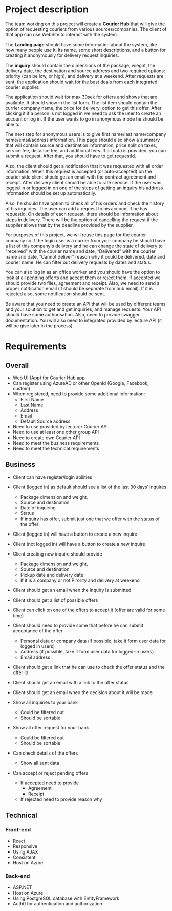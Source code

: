 # Project description

The team working on this project will create a **Courier Hub** that will give the option of requesting couriers from various sources/companies. The client of that app can use WebSite to interact with the system. 

The **Landing page** should have some information about the system, like how many people use it, its name, some short descriptions, and a button for creating it anonymously for delivery request inquiries. 

The **inquiry** should contain the dimensions of the package, wieght, the delivery date, the destination and source address and two required options: priority (can be low, or high), and delivery at a weekend. After requests are sent, the application should wait for the best deals from each integrated courier supplier. 

The application should wait for max 30sek for offers and shows that are available. It should show in the list form. The list item should contain the currier company name, the price for delivery, option to get this offer. After clicking it if a person is not logged in we need to ask the user to create an account or log in. If the user wants to go in anonymous mode he should be able to. 

The next step for anonymous users is to give first name/last name/company name/email/address information. This page should also show a summary that will contain source and destination information, price split on taxes, service fee, distance fee, and additional fees. If all data is provided, you can submit a request. After that, you should have to get requestId.

Also, the client should get a notification that it was requested with all order information. When this request is accepted (or auto-accepted) on the courier side client should get an email with the contract agreement and receipt. After delivery client should be able to rate service. If the user was logged in or logged in on one of the steps of getting an inquiry his address information should be set up automatically. 

Also, he should have option to check all of his orders and check the history of his inquiries. The user can add a request to his account if he has requestId. On details of each request, there should be information about steps in delivery. There will be the option of cancelling the request if the supplier allows that by the deadline provided by the supplier. 

For purposes of this project, we will reuse this page for the courier company so if the login user is a currier from your company he should have a list of this company's delivery and he can change the state of delivery to “received” with the courier name and date, “Delivered” with the courier name and date, “Cannot deliver” reason why it could be delivered, date and courier name. He can filter out delivery requests by dates and status. 

You can also log in as an office worker and you should have the option to look at all pending offerts and accept them or reject them. If accepted we should provide two files, agreement and receipt. Also, we need to send a proper notification email (it should be separate from hub email). If it is rejected also, some notification should be sent.  

Be aware that you need to create an API that will be used by different teams and your solution to get and get inquiries, and manage requests. Your API should have some authorisation. Also, need to provide swagger documentation. You will also need to integrated provided by lecture API (it will be give later in the process)


# Requirements 
## Overall
- Web UI (App) for Courier Hub app
- Can register using AzureAD or other OpenId (Google, Facebook, custom)
- When registered, need to provide some additional information:
  - First Name
  - Last Name
  - Address
  - Email
  - Default Source address 
- Need to use provided by lecturer Courier API
- Need to use at least one other group API
- Need to create own Courier API
- Need to meet the business requirements
- Need to meet the technical requirements

## Business 
- Client can have register/login abilities
- Client (logged in) as default should see a list of the last 30 days’ inquires
  - Package dimension and weight,
  - Source and destination
  - Date of inquiring
  - Status
  - If inquiry has offer, submit just one that we offer with the status of the offer
- Client (logged in) will have a button to create a new inquire
- Client (not logged in) will have a button to create a new inquire
- Client creating new inquire should provide
  - Package dimension and weight,
  - Source and destination
  - Pickup date and delivery date
  - If it is a company or not Pirority and delivery at weekend

- Client should get an email when the inquiry is submitted
- Client should get a list of possible offers
- Client can click on one of the offers to accept it (offer are valid for some time)
- Client should need to provide some that before he can submit acceptance of the offer
  - Personal data or company data (if possible, take it form user data  for logged in users)
  - Address (if possible, take it form user data  for logged-in users)
  - Email address

- Client should get a link that he can use to check the offer status  and the offer Id
- Client should get an email with a link to the offer status
- Client should get an email when the decision about it will be made

- Show all inquiries to your bank
  - Could be filtered out
  - Should be sortable
 
- Show all offer request for your bank
  - Could be filtered out
  - Should be sortable

- Can check details of the offers
  - Show all sent data
- Can accept or reject pending offers
  - If accepted need to provide
    - Agreement
    - Receipt
  - If rejected need to provide reason why


## Technical

### Front-end
- React
- Responsive
- Using AJAX
- Consistent
- Host on Azure

### Back-end
- ASP.NET 
- Host on Azure
- Using PostgreSQL database with EntityFramework
- Auth0 for authentication and authorization

